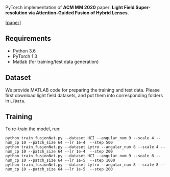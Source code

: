 
PyTorch implementation of **ACM MM 2020** paper: **Light Field Super-resolution via Attention-Guided Fusion of Hybrid Lenses**.

[[paper]](https://dl.acm.org/doi/10.1145/3394171.3413585)

## Requirements
- Python 3.6
- PyTorch 1.3
- Matlab (for training/test data generation)

## Dataset
We provide MATLAB code for preparing the training and test data. Please first download light field datasets, and put them into corresponding folders in `LFData`.


## Training
To re-train the model, run:

```
python train_fusionNet.py --dataset HCI --angular_num 9 --scale 4 --num_cp 10 --patch_size 64 --lr 1e-4  --step 500
python train_fusionNet.py --dataset Lytro --angular_num 8 --scale 4 --num_cp 10 --patch_size 64 --lr 1e-4  --step 200
python train_fusionNet.py --dataset HCI --angular_num 9 --scale 8 --num_cp 10 --patch_size 64 --lr 1e-5  --step 1000
python train_fusionNet.py --dataset Lytro --angular_num 8 --scale 8 --num_cp 10 --patch_size 64 --lr 1e-5  --step 200
```
